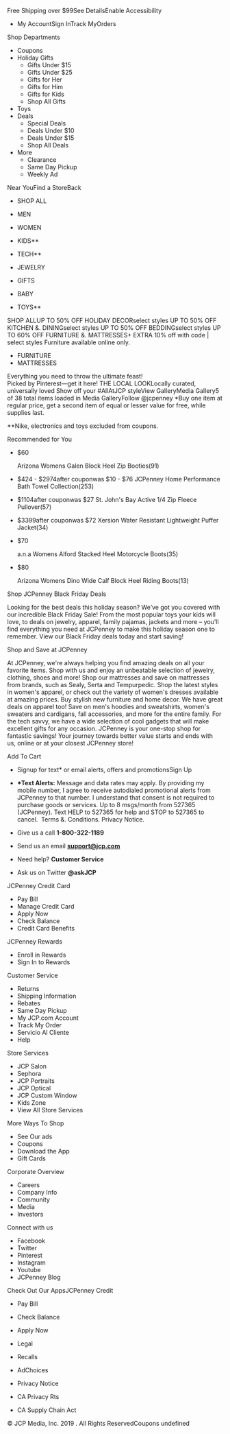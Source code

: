 Free Shipping over $99See DetailsEnable Accessibility

*   My AccountSign InTrack MyOrders

Shop Departments

*   Coupons
*   Holiday Gifts
    *   Gifts Under $15
    *   Gifts Under $25
    *   Gifts for Her
    *   Gifts for Him
    *   Gifts for Kids
    *   Shop All Gifts
*   Toys
*   Deals
    *   Special Deals
    *   Deals Under $10
    *   Deals Under $15
    *   Shop All Deals
*   More
    *   Clearance
    *   Same Day Pickup
    *   Weekly Ad

Near YouFind a StoreBack 

*   SHOP ALL

*   MEN
    
*   WOMEN
    
*   KIDS\*\*
    
*   TECH\*\*
    
*   JEWELRY
    
*   GIFTS
    
*   BABY
    
*   TOYS\*\*
    

SHOP ALLUP TO 50% OFF HOLIDAY DECORselect styles UP TO 50% OFF KITCHEN &. DININGselect styles UP TO 50% OFF BEDDINGselect styles UP TO 60% OFF FURNITURE &. MATTRESSES+ EXTRA 10% off with code | select styles Furniture available online only.

*   FURNITURE
*   MATTRESSES

Everything you need to throw the ultimate feast!  
Picked by Pinterest—get it here! THE LOCAL LOOKLocally curated, universally loved Show off your #AllAtJCP styleView GalleryMedia Gallery5 of 38 total items loaded in Media GalleryFollow @jcpenney \*Buy one item at regular price, get a second item of equal or lesser value for free, while supplies last.  
  
\*\*Nike, electronics and toys excluded from coupons.  
  
Recommended for You

*   $60
    
    Arizona Womens Galen Block Heel Zip Booties(91)
*   $424 - $2974after couponwas $10 - $76 JCPenney Home Performance Bath Towel Collection(253)
*   $1104after couponwas $27 St. John's Bay Active 1/4 Zip Fleece Pullover(57)
*   $3399after couponwas $72 Xersion Water Resistant Lightweight Puffer Jacket(34)
*   $70
    
    a.n.a Womens Alford Stacked Heel Motorcycle Boots(35)
*   $80
    
    Arizona Womens Dino Wide Calf Block Heel Riding Boots(13)

Shop JCPenney Black Friday Deals

Looking for the best deals this holiday season? We’ve got you covered with our incredible Black Friday Sale! From the most popular toys your kids will love, to deals on jewelry, apparel, family pajamas, jackets and more – you’ll find everything you need at JCPenney to make this holiday season one to remember. View our Black Friday deals today and start saving!

  
Shop and Save at JCPenney

At JCPenney, we're always helping you find amazing deals on all your favorite items. Shop with us and enjoy an unbeatable selection of jewelry, clothing, shoes and more! Shop our mattresses and save on mattresses from brands, such as Sealy, Serta and Tempurpedic. Shop the latest styles in women's apparel, or check out the variety of women's dresses available at amazing prices. Buy stylish new furniture and home decor. We have great deals on apparel too! Save on men's hoodies and sweatshirts, women's sweaters and cardigans, fall accessories, and more for the entire family. For the tech savvy, we have a wide selection of cool gadgets that will make excellent gifts for any occasion. JCPenney is your one-stop shop for fantastic savings! Your journey towards better value starts and ends with us, online or at your closest JCPenney store!

  
Add To Cart

*   Signup for text\* or email alerts, offers and promotionsSign Up
*   **\*Text Alerts:** Message and data rates may apply. By providing my mobile number, I agree to receive autodialed promotional alerts from JCPenney to that number. I understand that consent is not required to purchase goods or services. Up to 8 msgs/month from 527365 (JCPenney). Text HELP to 527365 for help and STOP to 527365 to cancel.  Terms &. Conditions. Privacy Notice.

*   Give us a call **1-800-322-1189**
*   Send us an email **support@jcp.com**
*   Need help? **Customer Service**
*   Ask us on Twitter **@askJCP**

JCPenney Credit Card

*   Pay Bill
*   Manage Credit Card
*   Apply Now
*   Check Balance
*   Credit Card Benefits

JCPenney Rewards

*   Enroll in Rewards
*   Sign In to Rewards

Customer Service

*   Returns
*   Shipping Information
*   Rebates
*   Same Day Pickup
*   My JCP.com Account
*   Track My Order
*   Servicio Al Cliente
*   Help

Store Services

*   JCP Salon
*   Sephora
*   JCP Portraits
*   JCP Optical
*   JCP Custom Window
*   Kids Zone
*   View All Store Services

More Ways To Shop

*   See Our ads
*   Coupons
*   Download the App
*   Gift Cards

Corporate Overview

*   Careers
*   Company Info
*   Community
*   Media
*   Investors

Connect with us

*   Facebook
*   Twitter
*   Pinterest
*   Instagram
*   Youtube
*   JCPenney Blog

Check Out Our AppsJCPenney Credit

*   Pay Bill
*   Check Balance
*   Apply Now

*   Legal
*   Recalls
*   AdChoices

*   Privacy Notice
*   CA Privacy Rts
*   CA Supply Chain Act

© JCP Media, Inc. 2019 . All Rights ReservedCoupons undefined